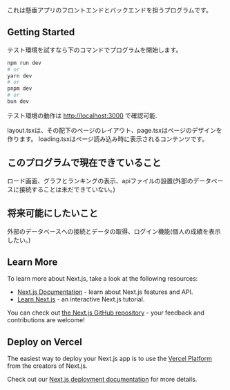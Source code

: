 これは懸垂アプリのフロントエンドとバックエンドを担うプログラムです。

## Getting Started

テスト環境を試すなら下のコマンドでプログラムを開始します。

```bash
npm run dev
# or
yarn dev
# or
pnpm dev
# or
bun dev
```

テスト環境の動作は [http://localhost:3000](http://localhost:3000) で確認可能.

layout.tsxは、その配下のページのレイアウト、page.tsxはページのデザインを作ります。
loading.tsxはページ読み込み時に表示されるコンテンツです。

## このプログラムで現在できていること
ロード画面、グラフとランキングの表示、apiファイルの設置(外部のデータベースに接続することは未だできていない。)

## 将来可能にしたいこと
外部のデータベースへの接続とデータの取得、ログイン機能(個人の成績を表示したい。)

## Learn More

To learn more about Next.js, take a look at the following resources:

- [Next.js Documentation](https://nextjs.org/docs) - learn about Next.js features and API.
- [Learn Next.js](https://nextjs.org/learn) - an interactive Next.js tutorial.

You can check out [the Next.js GitHub repository](https://github.com/vercel/next.js) - your feedback and contributions are welcome!

## Deploy on Vercel

The easiest way to deploy your Next.js app is to use the [Vercel Platform](https://vercel.com/new?utm_medium=default-template&filter=next.js&utm_source=create-next-app&utm_campaign=create-next-app-readme) from the creators of Next.js.

Check out our [Next.js deployment documentation](https://nextjs.org/docs/app/building-your-application/deploying) for more details.
